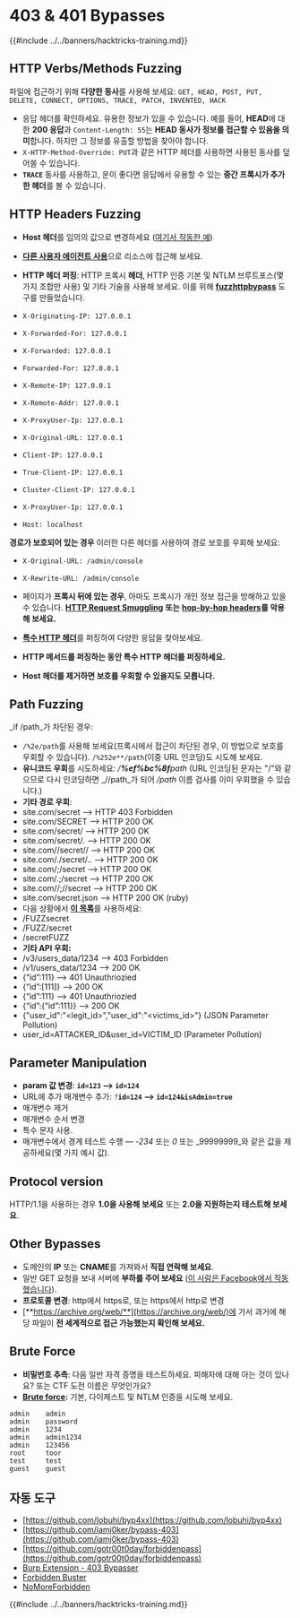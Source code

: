 # 403 & 401 Bypasses

{{#include ../../banners/hacktricks-training.md}}

## HTTP Verbs/Methods Fuzzing

파일에 접근하기 위해 **다양한 동사**를 사용해 보세요: `GET, HEAD, POST, PUT, DELETE, CONNECT, OPTIONS, TRACE, PATCH, INVENTED, HACK`

- 응답 헤더를 확인하세요. 유용한 정보가 있을 수 있습니다. 예를 들어, **HEAD**에 대한 **200 응답**과 `Content-Length: 55`는 **HEAD 동사가 정보를 접근할 수 있음을 의미**합니다. 하지만 그 정보를 유출할 방법을 찾아야 합니다.
- `X-HTTP-Method-Override: PUT`과 같은 HTTP 헤더를 사용하면 사용된 동사를 덮어쓸 수 있습니다.
- **`TRACE`** 동사를 사용하고, 운이 좋다면 응답에서 유용할 수 있는 **중간 프록시가 추가한 헤더**를 볼 수 있습니다.

## HTTP Headers Fuzzing

- **Host 헤더**를 임의의 값으로 변경하세요 ([여기서 작동한 예](https://medium.com/@sechunter/exploiting-admin-panel-like-a-boss-fc2dd2499d31))
- [**다른 사용자 에이전트 사용**](https://github.com/danielmiessler/SecLists/blob/master/Fuzzing/User-Agents/UserAgents.fuzz.txt)으로 리소스에 접근해 보세요.
- **HTTP 헤더 퍼징**: HTTP 프록시 **헤더**, HTTP 인증 기본 및 NTLM 브루트포스(몇 가지 조합만 사용) 및 기타 기술을 사용해 보세요. 이를 위해 [**fuzzhttpbypass**](https://github.com/carlospolop/fuzzhttpbypass) 도구를 만들었습니다.

- `X-Originating-IP: 127.0.0.1`
- `X-Forwarded-For: 127.0.0.1`
- `X-Forwarded: 127.0.0.1`
- `Forwarded-For: 127.0.0.1`
- `X-Remote-IP: 127.0.0.1`
- `X-Remote-Addr: 127.0.0.1`
- `X-ProxyUser-Ip: 127.0.0.1`
- `X-Original-URL: 127.0.0.1`
- `Client-IP: 127.0.0.1`
- `True-Client-IP: 127.0.0.1`
- `Cluster-Client-IP: 127.0.0.1`
- `X-ProxyUser-Ip: 127.0.0.1`
- `Host: localhost`

**경로가 보호되어 있는 경우** 이러한 다른 헤더를 사용하여 경로 보호를 우회해 보세요:

- `X-Original-URL: /admin/console`
- `X-Rewrite-URL: /admin/console`

- 페이지가 **프록시 뒤에 있는 경우**, 아마도 프록시가 개인 정보 접근을 방해하고 있을 수 있습니다. [**HTTP Request Smuggling**](../../pentesting-web/http-request-smuggling/index.html) **또는** [**hop-by-hop headers**](../../pentesting-web/abusing-hop-by-hop-headers.md)**를 악용해 보세요.**
- [**특수 HTTP 헤더**](special-http-headers.md)를 퍼징하여 다양한 응답을 찾아보세요.
- **HTTP 메서드를 퍼징하는 동안 특수 HTTP 헤더를 퍼징하세요.**
- **Host 헤더를 제거하면 보호를 우회할 수 있을지도 모릅니다.**

## Path **Fuzzing**

_if /path_가 차단된 경우:

- `/%2e/path`를 사용해 보세요(프록시에서 접근이 차단된 경우, 이 방법으로 보호를 우회할 수 있습니다). `/%252e**/path`(이중 URL 인코딩)도 시도해 보세요.
- **유니코드 우회**를 시도하세요: _/**%ef%bc%8f**path_ (URL 인코딩된 문자는 "/"와 같으므로 다시 인코딩하면 _//path_가 되어 _/path_ 이름 검사를 이미 우회했을 수 있습니다.)
- **기타 경로 우회**:
- site.com/secret –> HTTP 403 Forbidden
- site.com/SECRET –> HTTP 200 OK
- site.com/secret/ –> HTTP 200 OK
- site.com/secret/. –> HTTP 200 OK
- site.com//secret// –> HTTP 200 OK
- site.com/./secret/.. –> HTTP 200 OK
- site.com/;/secret –> HTTP 200 OK
- site.com/.;/secret –> HTTP 200 OK
- site.com//;//secret –> HTTP 200 OK
- site.com/secret.json –> HTTP 200 OK (ruby)
- 다음 상황에서 [**이 목록**](https://github.com/danielmiessler/SecLists/blob/master/Fuzzing/Unicode.txt)를 사용하세요:
- /FUZZsecret
- /FUZZ/secret
- /secretFUZZ
- **기타 API 우회:**
- /v3/users_data/1234 --> 403 Forbidden
- /v1/users_data/1234 --> 200 OK
- {“id”:111} --> 401 Unauthriozied
- {“id”:\[111]} --> 200 OK
- {“id”:111} --> 401 Unauthriozied
- {“id”:{“id”:111\}} --> 200 OK
- {"user_id":"\<legit_id>","user_id":"\<victims_id>"} (JSON Parameter Pollution)
- user_id=ATTACKER_ID\&user_id=VICTIM_ID (Parameter Pollution)

## **Parameter Manipulation**

- **param 값 변경**: **`id=123` --> `id=124`**
- URL에 추가 매개변수 추가: `?`**`id=124` —-> `id=124&isAdmin=true`**
- 매개변수 제거
- 매개변수 순서 변경
- 특수 문자 사용.
- 매개변수에서 경계 테스트 수행 — _-234_ 또는 _0_ 또는 _99999999_와 같은 값을 제공하세요(몇 가지 예시 값).

## **Protocol version**

HTTP/1.1을 사용하는 경우 **1.0을 사용해 보세요** 또는 **2.0을 지원하는지 테스트해 보세요**.

## **Other Bypasses**

- 도메인의 **IP** 또는 **CNAME**를 가져와서 **직접 연락해 보세요**.
- 일반 GET 요청을 보내 서버에 **부하를 주어 보세요** ([이 사람은 Facebook에서 작동했습니다](https://medium.com/@amineaboud/story-of-a-weird-vulnerability-i-found-on-facebook-fc0875eb5125)).
- **프로토콜 변경**: http에서 https로, 또는 https에서 http로 변경
- [**https://archive.org/web/**](https://archive.org/web/)에 가서 과거에 해당 파일이 **전 세계적으로 접근 가능했는지 확인해 보세요.**

## **Brute Force**

- **비밀번호 추측**: 다음 일반 자격 증명을 테스트하세요. 피해자에 대해 아는 것이 있나요? 또는 CTF 도전 이름은 무엇인가요?
- [**Brute force**](../../generic-hacking/brute-force.md#http-brute)**:** 기본, 다이제스트 및 NTLM 인증을 시도해 보세요.
```:Common creds
admin    admin
admin    password
admin    1234
admin    admin1234
admin    123456
root     toor
test     test
guest    guest
```
## 자동 도구

- [https://github.com/lobuhi/byp4xx](https://github.com/lobuhi/byp4xx)
- [https://github.com/iamj0ker/bypass-403](https://github.com/iamj0ker/bypass-403)
- [https://github.com/gotr00t0day/forbiddenpass](https://github.com/gotr00t0day/forbiddenpass)
- [Burp Extension - 403 Bypasser](https://portswigger.net/bappstore/444407b96d9c4de0adb7aed89e826122)
- [Forbidden Buster](https://github.com/Sn1r/Forbidden-Buster)
- [NoMoreForbidden](https://github.com/akinerk/NoMoreForbidden)


{{#include ../../banners/hacktricks-training.md}}
